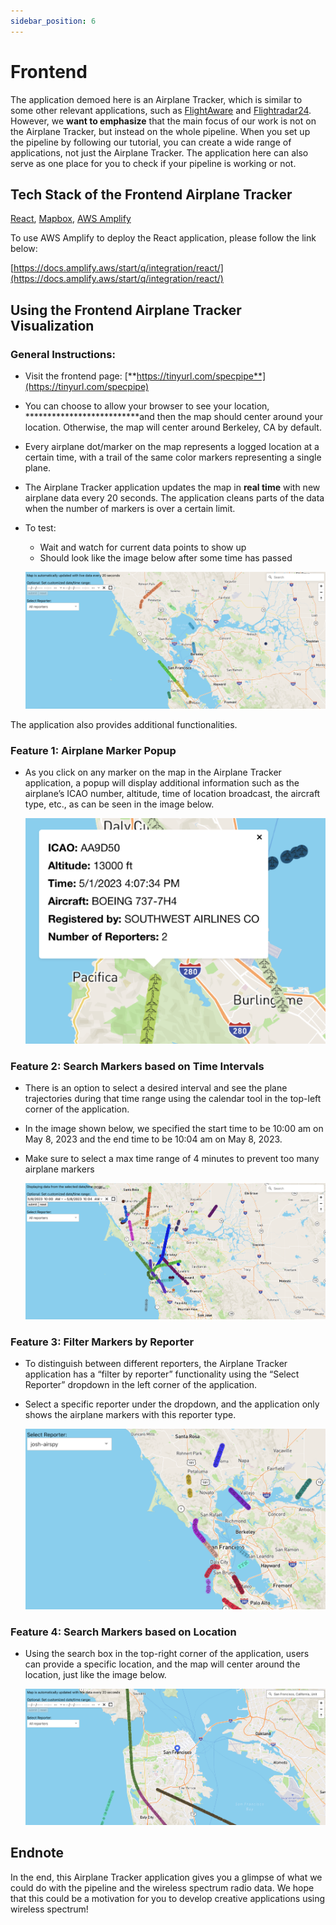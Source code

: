 ```yaml
---
sidebar_position: 6
---
```

# Frontend

The application demoed here is an Airplane Tracker, which is similar to some other relevant applications, such as [FlightAware](https://flightaware.com/) and [Flightradar24](https://www.flightradar24.com/). However, we ************************************want to emphasize************************************ that the main focus of our work is not on the Airplane Tracker, but instead on the whole pipeline. When you set up the pipeline by following our tutorial, you can create a wide range of applications, not just the Airplane Tracker. The application here can also serve as one place for you to check if your pipeline is working or not. 

## Tech Stack of the Frontend Airplane Tracker

[React](https://react.dev/), [Mapbox](https://www.mapbox.com/), [AWS Amplify](https://aws.amazon.com/amplify/)

To use AWS Amplify to deploy the React application, please follow the link below:

[https://docs.amplify.aws/start/q/integration/react/](https://docs.amplify.aws/start/q/integration/react/) 

## Using the Frontend Airplane Tracker Visualization

### General Instructions:

- Visit the frontend page: [**https://tinyurl.com/specpipe**](https://tinyurl.com/specpipe)
- You can choose to allow your browser to see your location, **************************and then the map should center around your location. Otherwise, the map will center around Berkeley, CA by default.
- Every airplane dot/marker on the map represents a logged location at a certain time, with a trail of the same color markers representing a single plane.
- The Airplane Tracker application updates the map in **real time** with new airplane data every 20 seconds. The application cleans parts of the data when the number of markers is over a certain limit.
- To test:
    - Wait and watch for current data points to show up
    - Should look like the image below after some time has passed
    
    ![Screen Shot 2023-05-10 at 4.12.35 PM.png](/img/frontend_1.png)
    

The application also provides additional functionalities. 

### Feature 1: Airplane Marker Popup

- As you click on any marker on the map in the Airplane Tracker application, a popup will display additional information such as the airplane’s ICAO number, altitude, time of location broadcast, the aircraft type, etc., as can be seen in the image below.
    
    ![Screen Shot 2023-05-10 at 4.22.25 PM.png](/img/frontend_2.png)
    

### Feature 2: Search Markers based on Time Intervals

- There is an option to select a desired interval and see the plane trajectories during that time range using the calendar tool in the top-left corner of the application.
- In the image shown below, we specified the start time to be 10:00 am on May 8, 2023 and the end time to be 10:04 am on May 8, 2023.
- Make sure to select a max time range of 4 minutes to prevent too many airplane markers
    
    ![Screen Shot 2023-05-10 at 10.07.27 PM.png](/img/frontend_3.png)
    

### Feature 3: Filter Markers by Reporter

- To distinguish between different reporters, the Airplane Tracker application has a “filter by reporter” functionality using the “Select Reporter” dropdown in the left corner of the application.
- Select a specific reporter under the dropdown, and the application only shows the airplane markers with this reporter type.
    
    ![Screen Shot 2023-05-10 at 10.14.14 PM.png](/img/frontend_4.png)
    

### Feature 4: Search Markers based on Location

- Using the search box in the top-right corner of the application, users can provide a specific location, and the map will center around the location, just like the image below.
    
    ![Screen Shot 2023-05-10 at 10.20.06 PM.png](/img/frontend_5.png)
    

## Endnote

In the end, this Airplane Tracker application gives you a glimpse of what we could do with the pipeline and the wireless spectrum radio data. We hope that this could be a motivation for you to develop creative applications using wireless spectrum!
